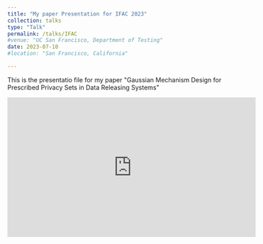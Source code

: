 ```yaml
---
title: "My paper Presentation for IFAC 2023"
collection: talks
type: "Talk"
permalink: /talks/IFAC
#venue: "UC San Francisco, Department of Testing"
date: 2023-07-10
#location: "San Francisco, California"

---
```

This is the presentatio file for my paper "Gaussian Mechanism Design for Prescribed Privacy Sets in Data Releasing Systems"


<div class="video-container">
<iframe width="560" height="315" src="https://www.youtube.com/embed/f_8OUMt01bo" title="YouTube video player" frameborder="0" allow="accelerometer; autoplay; clipboard-write; encrypted-media; gyroscope; picture-in-picture; web-share" allowfullscreen></iframe>
</div>



